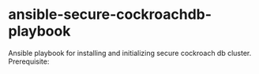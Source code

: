 # ansible-secure-cockroachdb-playbook
Ansible playbook for installing and initializing secure cockroach db cluster. 
Prerequisite:




